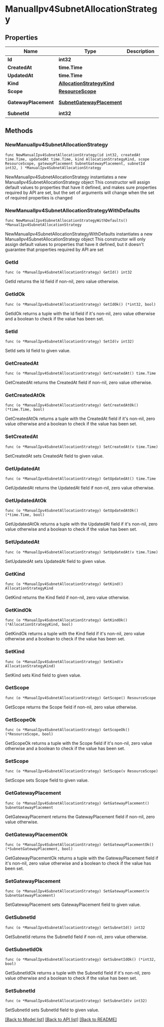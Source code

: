 # ManualIpv4SubnetAllocationStrategy

## Properties

Name | Type | Description | Notes
------------ | ------------- | ------------- | -------------
**Id** | **int32** |  | 
**CreatedAt** | **time.Time** |  | 
**UpdatedAt** | **time.Time** |  | 
**Kind** | [**AllocationStrategyKind**](AllocationStrategyKind.md) |  | 
**Scope** | [**ResourceScope**](ResourceScope.md) |  | 
**GatewayPlacement** | [**SubnetGatewayPlacement**](SubnetGatewayPlacement.md) |  | [default to SUBNETGATEWAYPLACEMENT_DEFAULT]
**SubnetId** | **int32** |  | 

## Methods

### NewManualIpv4SubnetAllocationStrategy

`func NewManualIpv4SubnetAllocationStrategy(id int32, createdAt time.Time, updatedAt time.Time, kind AllocationStrategyKind, scope ResourceScope, gatewayPlacement SubnetGatewayPlacement, subnetId int32, ) *ManualIpv4SubnetAllocationStrategy`

NewManualIpv4SubnetAllocationStrategy instantiates a new ManualIpv4SubnetAllocationStrategy object
This constructor will assign default values to properties that have it defined,
and makes sure properties required by API are set, but the set of arguments
will change when the set of required properties is changed

### NewManualIpv4SubnetAllocationStrategyWithDefaults

`func NewManualIpv4SubnetAllocationStrategyWithDefaults() *ManualIpv4SubnetAllocationStrategy`

NewManualIpv4SubnetAllocationStrategyWithDefaults instantiates a new ManualIpv4SubnetAllocationStrategy object
This constructor will only assign default values to properties that have it defined,
but it doesn't guarantee that properties required by API are set

### GetId

`func (o *ManualIpv4SubnetAllocationStrategy) GetId() int32`

GetId returns the Id field if non-nil, zero value otherwise.

### GetIdOk

`func (o *ManualIpv4SubnetAllocationStrategy) GetIdOk() (*int32, bool)`

GetIdOk returns a tuple with the Id field if it's non-nil, zero value otherwise
and a boolean to check if the value has been set.

### SetId

`func (o *ManualIpv4SubnetAllocationStrategy) SetId(v int32)`

SetId sets Id field to given value.


### GetCreatedAt

`func (o *ManualIpv4SubnetAllocationStrategy) GetCreatedAt() time.Time`

GetCreatedAt returns the CreatedAt field if non-nil, zero value otherwise.

### GetCreatedAtOk

`func (o *ManualIpv4SubnetAllocationStrategy) GetCreatedAtOk() (*time.Time, bool)`

GetCreatedAtOk returns a tuple with the CreatedAt field if it's non-nil, zero value otherwise
and a boolean to check if the value has been set.

### SetCreatedAt

`func (o *ManualIpv4SubnetAllocationStrategy) SetCreatedAt(v time.Time)`

SetCreatedAt sets CreatedAt field to given value.


### GetUpdatedAt

`func (o *ManualIpv4SubnetAllocationStrategy) GetUpdatedAt() time.Time`

GetUpdatedAt returns the UpdatedAt field if non-nil, zero value otherwise.

### GetUpdatedAtOk

`func (o *ManualIpv4SubnetAllocationStrategy) GetUpdatedAtOk() (*time.Time, bool)`

GetUpdatedAtOk returns a tuple with the UpdatedAt field if it's non-nil, zero value otherwise
and a boolean to check if the value has been set.

### SetUpdatedAt

`func (o *ManualIpv4SubnetAllocationStrategy) SetUpdatedAt(v time.Time)`

SetUpdatedAt sets UpdatedAt field to given value.


### GetKind

`func (o *ManualIpv4SubnetAllocationStrategy) GetKind() AllocationStrategyKind`

GetKind returns the Kind field if non-nil, zero value otherwise.

### GetKindOk

`func (o *ManualIpv4SubnetAllocationStrategy) GetKindOk() (*AllocationStrategyKind, bool)`

GetKindOk returns a tuple with the Kind field if it's non-nil, zero value otherwise
and a boolean to check if the value has been set.

### SetKind

`func (o *ManualIpv4SubnetAllocationStrategy) SetKind(v AllocationStrategyKind)`

SetKind sets Kind field to given value.


### GetScope

`func (o *ManualIpv4SubnetAllocationStrategy) GetScope() ResourceScope`

GetScope returns the Scope field if non-nil, zero value otherwise.

### GetScopeOk

`func (o *ManualIpv4SubnetAllocationStrategy) GetScopeOk() (*ResourceScope, bool)`

GetScopeOk returns a tuple with the Scope field if it's non-nil, zero value otherwise
and a boolean to check if the value has been set.

### SetScope

`func (o *ManualIpv4SubnetAllocationStrategy) SetScope(v ResourceScope)`

SetScope sets Scope field to given value.


### GetGatewayPlacement

`func (o *ManualIpv4SubnetAllocationStrategy) GetGatewayPlacement() SubnetGatewayPlacement`

GetGatewayPlacement returns the GatewayPlacement field if non-nil, zero value otherwise.

### GetGatewayPlacementOk

`func (o *ManualIpv4SubnetAllocationStrategy) GetGatewayPlacementOk() (*SubnetGatewayPlacement, bool)`

GetGatewayPlacementOk returns a tuple with the GatewayPlacement field if it's non-nil, zero value otherwise
and a boolean to check if the value has been set.

### SetGatewayPlacement

`func (o *ManualIpv4SubnetAllocationStrategy) SetGatewayPlacement(v SubnetGatewayPlacement)`

SetGatewayPlacement sets GatewayPlacement field to given value.


### GetSubnetId

`func (o *ManualIpv4SubnetAllocationStrategy) GetSubnetId() int32`

GetSubnetId returns the SubnetId field if non-nil, zero value otherwise.

### GetSubnetIdOk

`func (o *ManualIpv4SubnetAllocationStrategy) GetSubnetIdOk() (*int32, bool)`

GetSubnetIdOk returns a tuple with the SubnetId field if it's non-nil, zero value otherwise
and a boolean to check if the value has been set.

### SetSubnetId

`func (o *ManualIpv4SubnetAllocationStrategy) SetSubnetId(v int32)`

SetSubnetId sets SubnetId field to given value.



[[Back to Model list]](../README.md#documentation-for-models) [[Back to API list]](../README.md#documentation-for-api-endpoints) [[Back to README]](../README.md)


